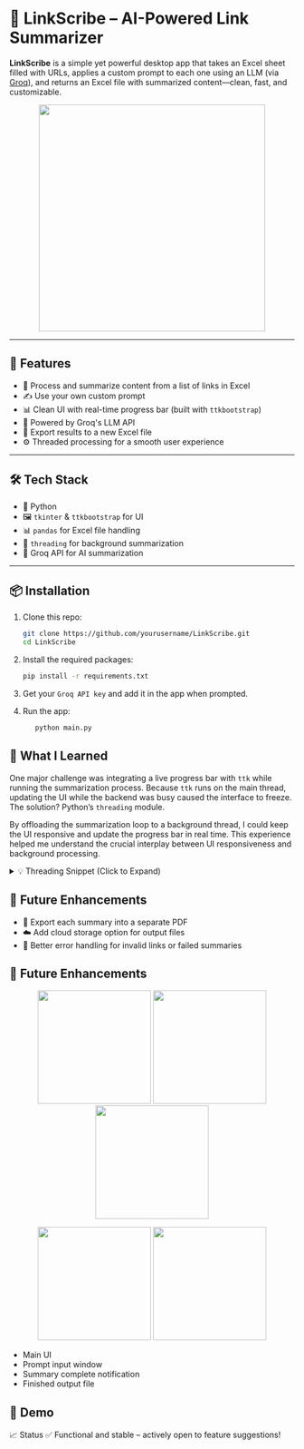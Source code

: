 # 📄 LinkScribe – AI-Powered Link Summarizer

**LinkScribe** is a simple yet powerful desktop app that takes an Excel sheet filled with URLs, applies a custom prompt to each one using an LLM (via [Groq](https://groq.com/)), and returns an Excel file with summarized content—clean, fast, and customizable.

<p align="center">
  <img src="https://github.com/user-attachments/assets/f813b621-fa7c-4a0d-9ae3-992c3779faa5" width="400" />
</p>


---

## 🚀 Features

- 🔗 Process and summarize content from a list of links in Excel
- ✍️ Use your own custom prompt
- 📊 Clean UI with real-time progress bar (built with `ttkbootstrap`)
- 🧠 Powered by Groq's LLM API
- 📁 Export results to a new Excel file
- ⚙️ Threaded processing for a smooth user experience

---

## 🛠 Tech Stack

- 🐍 Python
- 🖼 `tkinter` & `ttkbootstrap` for UI
- 📊 `pandas` for Excel file handling
- 🔌 `threading` for background summarization
- 🤖 Groq API for AI summarization

---

## 📦 Installation

1. Clone this repo:

   ```bash
   git clone https://github.com/yourusername/LinkScribe.git
   cd LinkScribe
   
2. Install the required packages:

   ```bash
   pip install -r requirements.txt

3. Get your `Groq API key` and add it in the app when prompted.
4. Run the app:
   ```bash
      python main.py

## 🧠 What I Learned
One major challenge was integrating a live progress bar with `ttk` while running the summarization process. Because `ttk` runs on the main thread, updating the UI while the backend was busy caused the interface to freeze. The solution? Python’s `threading` module.

By offloading the summarization loop to a background thread, I could keep the UI responsive and update the progress bar in real time. This experience helped me understand the crucial interplay between UI responsiveness and background processing.

<details> <summary>💡 Threading Snippet (Click to Expand)</summary>
   ```bash
      threading.Thread(target=process_excel).start()
</details>

## 📌 Future Enhancements

- 📄 Export each summary into a separate PDF
- ☁️ Add cloud storage option for output files
- 🧹 Better error handling for invalid links or failed summaries

## 📌 Future Enhancements
<p align="center">
  <img src="https://github.com/user-attachments/assets/b4fcb6a4-ec18-4aa4-8839-03fc1c5bc7c1" width="200" />
  <img src="https://github.com/user-attachments/assets/c3de84db-255c-4ff8-b0c1-a53f9a3978f2" width="200" />
  <img src="https://github.com/user-attachments/assets/4071c9e4-641b-4aea-aff7-1fda2ed700db" width="200" />
</p>
<p align="center">
  <img src="https://github.com/user-attachments/assets/840437a6-623d-4761-a30a-339361aa24bb" width="200" />
  <img src="https://github.com/user-attachments/assets/434a6d56-30ab-459a-863a-f553958edc3b" width="200" />
</p>

- Main UI
- Prompt input window
- Summary complete notification
- Finished output file

## 📂 Demo


📈 Status
✅ Functional and stable – actively open to feature suggestions!
